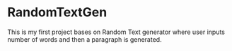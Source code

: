 # RandomTextGen
This is my first project bases on Random Text generator where user inputs number of words and then a paragraph is generated.
